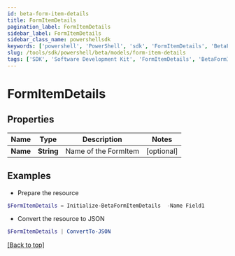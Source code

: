 ```yaml
---
id: beta-form-item-details
title: FormItemDetails
pagination_label: FormItemDetails
sidebar_label: FormItemDetails
sidebar_class_name: powershellsdk
keywords: ['powershell', 'PowerShell', 'sdk', 'FormItemDetails', 'BetaFormItemDetails'] 
slug: /tools/sdk/powershell/beta/models/form-item-details
tags: ['SDK', 'Software Development Kit', 'FormItemDetails', 'BetaFormItemDetails']
---
```



# FormItemDetails

## Properties

Name | Type | Description | Notes
------------ | ------------- | ------------- | -------------
**Name** | **String** | Name of the FormItem | [optional] 

## Examples

- Prepare the resource
```powershell
$FormItemDetails = Initialize-BetaFormItemDetails  -Name Field1
```

- Convert the resource to JSON
```powershell
$FormItemDetails | ConvertTo-JSON
```


[[Back to top]](#) 

